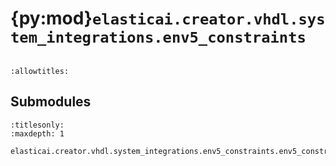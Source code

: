 # {py:mod}`elasticai.creator.vhdl.system_integrations.env5_constraints`

```{py:module} elasticai.creator.vhdl.system_integrations.env5_constraints
```

```{autodoc2-docstring} elasticai.creator.vhdl.system_integrations.env5_constraints
:allowtitles:
```

## Submodules

```{toctree}
:titlesonly:
:maxdepth: 1

elasticai.creator.vhdl.system_integrations.env5_constraints.env5_constraints
```

